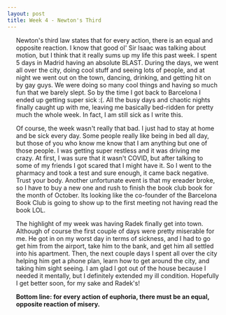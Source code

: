 ```yaml
---
layout: post
title: Week 4 - Newton's Third
---
```


<div style="margin-left:20px;margin-right:20px">
  
<p> Newton's third law states that for every action, there is an equal and opposite reaction. I know that good ol' Sir Isaac was talking about motion, but I think that it really sums up my life this past week. I spent 5 days in Madrid having an absolute BLAST. During the days, we went all over the city, doing cool stuff and seeing lots of people, and at night we went out on the town, dancing, drinking, and getting hit on by gay guys. We were doing so many cool things and having so much fun that we barely slept. So by the time I got back to Barcelona I ended up getting super sick :(. All the busy days and chaotic nights finally caught up with me, leaving me basically bed-ridden for pretty much the whole week. In fact, I am still sick as I write this. </p>

<p> Of course, the week wasn't really that bad. I just had to stay at home and be sick every day. Some people really like being in bed all day, but those of you who know me know that I am anything but one of those people. I was getting super restless and it was driving me crazy. At first, I was sure that it wasn't COVID, but after talking to some of my friends I got scared that I might have it. So I went to the pharmacy and took a test and sure enough, it came back negative. Trust your body. Another unfortunate event is that my ereader broke, so I have to buy a new one and rush to finish the book club book for the month of October. Its looking like the co-founder of the Barcelona Book Club is going to show up to the first meeting not having read the book LOL. </p>

<p> The highlight of my week was having Radek finally get into town. Although of course the first couple of days were pretty miserable for me. He got in on my worst day in terms of sickness, and I had to go get him from the airport, take him to the bank, and get him all settled into his apartment. Then, the next couple days I spent all over the city helping him get a phone plan, learn how to get around the city, and taking him sight seeing. I am glad I got out of the house because I needed it mentally, but I definitely extended my ill condition. Hopefully I get better soon, for my sake and Radek's! </p>

<p> <b> Bottom line: for every action of euphoria, there must be an equal, opposite reaction of misery.</b> </p>
  
</div>
